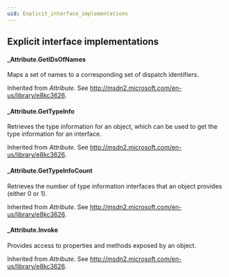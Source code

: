 ```yaml
---
uid: Explicit_interface_implementations
---
```


## Explicit interface implementations

#### \_Attribute.GetIDsOfNames

Maps a set of names to a corresponding set of dispatch identifiers.

Inherited from *Attribute*. See <http://msdn2.microsoft.com/en-us/library/e8kc3626>.

#### \_Attribute.GetTypeInfo

Retrieves the type information for an object, which can be used to get the type information for an interface.

Inherited from *Attribute*. See <http://msdn2.microsoft.com/en-us/library/e8kc3626>.

#### \_Attribute.GetTypeInfoCount

Retrieves the number of type information interfaces that an object provides (either 0 or 1).

Inherited from *Attribute*. See <http://msdn2.microsoft.com/en-us/library/e8kc3626>.

#### \_Attribute.Invoke

Provides access to properties and methods exposed by an object.

Inherited from *Attribute*. See <http://msdn2.microsoft.com/en-us/library/e8kc3626>.

